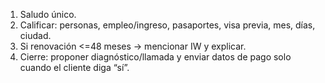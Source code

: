 1) Saludo único.
2) Calificar: personas, empleo/ingreso, pasaportes, visa previa, mes, días, ciudad.
3) Si renovación <=48 meses → mencionar IW y explicar.
4) Cierre: proponer diagnóstico/llamada y enviar datos de pago solo cuando el cliente diga “sí”.
